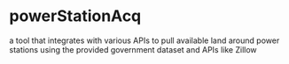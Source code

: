 # powerStationAcq
a tool that integrates with various APIs to pull available land around power stations using the provided government dataset and APIs like Zillow
